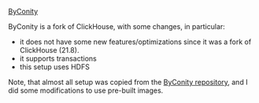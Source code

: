[ByConity](https://github.com/ByConity/ByConity)

ByConity is a fork of ClickHouse, with some changes, in particular:

- it does not have some new features/optimizations since it was a fork of
  ClickHouse (21.8).
- it supports transactions
- this setup uses HDFS

Note, that almost all setup was copied from the [ByConity repository](https://github.com/ByConity/ByConity/tree/master/docker/local-deploy),
and I did some modifications to use pre-built images.
